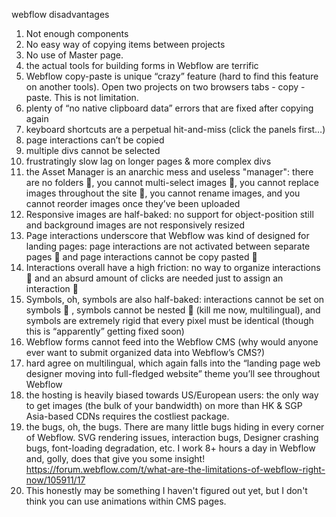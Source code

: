 webflow disadvantages

1. Not enough components
2. No easy way of copying items between projects
3. No use of Master page.
4. the actual tools for building forms in Webflow are terrific
5. Webflow copy-paste is unique “crazy” feature (hard to find this feature on another tools). Open two projects on two browsers tabs - copy - paste. This is not limitation.
6. plenty of “no native clipboard data” errors that are fixed after copying again
7. keyboard shortcuts are a perpetual hit-and-miss (click the panels first…)
8. page interactions can’t be copied
9. multiple divs cannot be selected
10. frustratingly slow lag on longer pages & more complex divs
11. the Asset Manager is an anarchic mess and useless "manager": there are no folders :exploding_head:, you cannot multi-select images :exploding_head:, you cannot replace images throughout the site :exploding_head:, you cannot rename images, and you cannot reorder images once they’ve been uploaded
12. Responsive images are half-baked: no support for object-position still and background images are not responsively resized
13. Page interactions underscore that Webflow was kind of designed for landing pages: page interactions are not activated between separate pages :exploding_head: and page interactions cannot be copy pasted :exploding_head:
14. Interactions overall have a high friction: no way to organize interactions :exploding_head: and an absurd amount of clicks are needed just to assign an interaction :exploding_head:
15. Symbols, oh, symbols are also half-baked: interactions cannot be set on symbols :exploding_head: , symbols cannot be nested :exploding_head: (kill me now, multilingual), and symbols are extremely rigid that every pixel must be identical (though this is “apparently” getting fixed soon)
16. Webflow forms cannot feed into the Webflow CMS (why would anyone ever want to submit organized data into Webflow’s CMS?)
17. hard agree on multilingual, which again falls into the “landing page web designer moving into full-fledged website” theme you’ll see throughout Webflow
18. the hosting is heavily biased towards US/European users: the only way to get images (the bulk of your bandwidth) on more than HK & SGP Asia-based CDNs requires the costliest package.
19. the bugs, oh, the bugs. There are many little bugs hiding in every corner of Webflow. SVG rendering issues, interaction bugs, Designer crashing bugs, font-loading degradation, etc. I work 8+ hours a day in Webflow and, golly, does that give you some insight!
    https://forum.webflow.com/t/what-are-the-limitations-of-webflow-right-now/105911/17
20. This honestly may be something I haven't figured out yet, but I don't think you can use animations within CMS pages.

